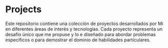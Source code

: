 # Projects
Este repositorio contiene una colección de proyectos desarrollados por Mi en diferentes áreas de interés y tecnologías. Cada proyecto representa un desafío único que me propuse y lo e diseñado para abordar problemas específicos o para demostrar el dominio de habilidades particulares.
